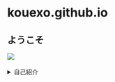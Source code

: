 # kouexo.github.io
## ようこそ

![](/assets/images/chameleon.png)
<details><summary>自己紹介</summary>

<p> 名前<br>  
Kou</p>
<p> 好きなもの <br>
キングダム、ワンパンマン、サッカー、ラーメン、サウナ、読書、筋肉</p>
<p>主な使用言語 <br>
Python</p>
<p> 使ったことがあるプログラミング言語 <br>
C,C++,PHP, (HTML/CSS) ※ほぼ忘れました </p>
<p> 取得資格 <br> 
 漢検２級、P検３級、知財検定３級 </p>

<details><summary>　CAD　</summary>
<p>4月作品</p>  

![](/docs/assets/images/5%E6%9C%88%E3%82%B3%E3%83%B3%E3%83%86%E3%82%B9%E3%83%88%EF%BC%90%EF%BC%91.png)

